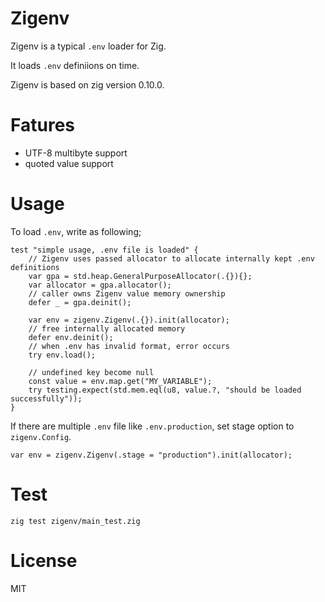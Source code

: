 # Zigenv

Zigenv is a typical `.env` loader for Zig.

It loads `.env` definiions on time.

Zigenv is based on zig version 0.10.0.

# Fatures

- UTF-8 multibyte support
- quoted value support

# Usage

To load `.env`, write as following;

```zig
test "simple usage, .env file is loaded" {
    // Zigenv uses passed allocator to allocate internally kept .env definitions
    var gpa = std.heap.GeneralPurposeAllocator(.{}){};
    var allocator = gpa.allocator();
    // caller owns Zigenv value memory ownership
    defer _ = gpa.deinit();

    var env = zigenv.Zigenv(.{}).init(allocator);
    // free internally allocated memory
    defer env.deinit();
    // when .env has invalid format, error occurs
    try env.load();

    // undefined key become null
    const value = env.map.get("MY_VARIABLE");
    try testing.expect(std.mem.eql(u8, value.?, "should be loaded successfully"));
}
```

If there are multiple `.env` file like `.env.production`, set stage option to `zigenv.Config`.

```zig
var env = zigenv.Zigenv(.stage = "production").init(allocator);
```

# Test

```
zig test zigenv/main_test.zig
```

# License

MIT